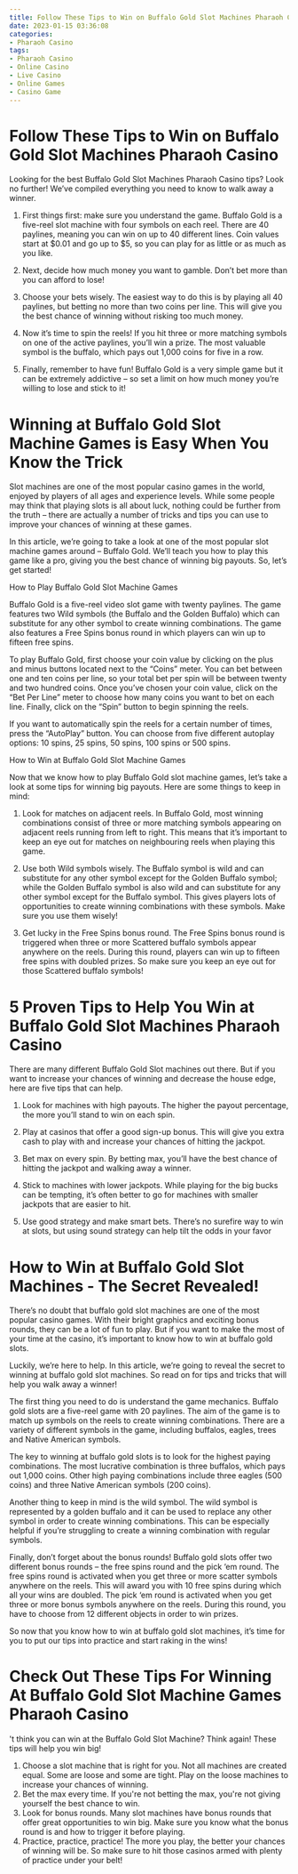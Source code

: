 ```yaml
---
title: Follow These Tips to Win on Buffalo Gold Slot Machines Pharaoh Casino
date: 2023-01-15 03:36:08
categories:
- Pharaoh Casino
tags:
- Pharaoh Casino
- Online Casino
- Live Casino
- Online Games
- Casino Game
---
```



#  Follow These Tips to Win on Buffalo Gold Slot Machines Pharaoh Casino

Looking for the best Buffalo Gold Slot Machines Pharaoh Casino tips? Look no further! We’ve compiled everything you need to know to walk away a winner.

1. First things first: make sure you understand the game. Buffalo Gold is a five-reel slot machine with four symbols on each reel. There are 40 paylines, meaning you can win on up to 40 different lines. Coin values start at $0.01 and go up to $5, so you can play for as little or as much as you like.

2. Next, decide how much money you want to gamble. Don’t bet more than you can afford to lose!

3. Choose your bets wisely. The easiest way to do this is by playing all 40 paylines, but betting no more than two coins per line. This will give you the best chance of winning without risking too much money.

4. Now it’s time to spin the reels! If you hit three or more matching symbols on one of the active paylines, you’ll win a prize. The most valuable symbol is the buffalo, which pays out 1,000 coins for five in a row.

5. Finally, remember to have fun! Buffalo Gold is a very simple game but it can be extremely addictive – so set a limit on how much money you’re willing to lose and stick to it!

#  Winning at Buffalo Gold Slot Machine Games is Easy When You Know the Trick 

Slot machines are one of the most popular casino games in the world, enjoyed by players of all ages and experience levels. While some people may think that playing slots is all about luck, nothing could be further from the truth – there are actually a number of tricks and tips you can use to improve your chances of winning at these games.

In this article, we’re going to take a look at one of the most popular slot machine games around – Buffalo Gold. We’ll teach you how to play this game like a pro, giving you the best chance of winning big payouts. So, let’s get started!

How to Play Buffalo Gold Slot Machine Games

Buffalo Gold is a five-reel video slot game with twenty paylines. The game features two Wild symbols (the Buffalo and the Golden Buffalo) which can substitute for any other symbol to create winning combinations. The game also features a Free Spins bonus round in which players can win up to fifteen free spins.

To play Buffalo Gold, first choose your coin value by clicking on the plus and minus buttons located next to the “Coins” meter. You can bet between one and ten coins per line, so your total bet per spin will be between twenty and two hundred coins. Once you’ve chosen your coin value, click on the “Bet Per Line” meter to choose how many coins you want to bet on each line. Finally, click on the “Spin” button to begin spinning the reels.

If you want to automatically spin the reels for a certain number of times, press the “AutoPlay” button. You can choose from five different autoplay options: 10 spins, 25 spins, 50 spins, 100 spins or 500 spins.

How to Win at Buffalo Gold Slot Machine Games

Now that we know how to play Buffalo Gold slot machine games, let’s take a look at some tips for winning big payouts. Here are some things to keep in mind:

1) Look for matches on adjacent reels. In Buffalo Gold, most winning combinations consist of three or more matching symbols appearing on adjacent reels running from left to right. This means that it’s important to keep an eye out for matches on neighbouring reels when playing this game.

2) Use both Wild symbols wisely. The Buffalo symbol is wild and can substitute for any other symbol except for the Golden Buffalo symbol; while the Golden Buffalo symbol is also wild and can substitute for any other symbol except for the Buffalo symbol. This gives players lots of opportunities to create winning combinations with these symbols. Make sure you use them wisely!

3) Get lucky in the Free Spins bonus round. The Free Spins bonus round is triggered when three or more Scattered buffalo symbols appear anywhere on the reels. During this round, players can win up to fifteen free spins with doubled prizes. So make sure you keep an eye out for those Scattered buffalo symbols!

#  5 Proven Tips to Help You Win at Buffalo Gold Slot Machines Pharaoh Casino 

There are many different Buffalo Gold Slot machines out there. But if you want to increase your chances of winning and decrease the house edge, here are five tips that can help.

1. Look for machines with high payouts. The higher the payout percentage, the more you’ll stand to win on each spin.

2. Play at casinos that offer a good sign-up bonus. This will give you extra cash to play with and increase your chances of hitting the jackpot.

3. Bet max on every spin. By betting max, you’ll have the best chance of hitting the jackpot and walking away a winner.

4. Stick to machines with lower jackpots. While playing for the big bucks can be tempting, it’s often better to go for machines with smaller jackpots that are easier to hit.

5. Use good strategy and make smart bets. There’s no surefire way to win at slots, but using sound strategy can help tilt the odds in your favor

#  How to Win at Buffalo Gold Slot Machines - The Secret Revealed! 

There’s no doubt that buffalo gold slot machines are one of the most popular casino games. With their bright graphics and exciting bonus rounds, they can be a lot of fun to play. But if you want to make the most of your time at the casino, it’s important to know how to win at buffalo gold slots.

Luckily, we’re here to help. In this article, we’re going to reveal the secret to winning at buffalo gold slot machines. So read on for tips and tricks that will help you walk away a winner!

The first thing you need to do is understand the game mechanics. Buffalo gold slots are a five-reel game with 20 paylines. The aim of the game is to match up symbols on the reels to create winning combinations. There are a variety of different symbols in the game, including buffalos, eagles, trees and Native American symbols.

The key to winning at buffalo gold slots is to look for the highest paying combinations. The most lucrative combination is three buffalos, which pays out 1,000 coins. Other high paying combinations include three eagles (500 coins) and three Native American symbols (200 coins).

Another thing to keep in mind is the wild symbol. The wild symbol is represented by a golden buffalo and it can be used to replace any other symbol in order to create winning combinations. This can be especially helpful if you’re struggling to create a winning combination with regular symbols.

Finally, don’t forget about the bonus rounds! Buffalo gold slots offer two different bonus rounds – the free spins round and the pick ‘em round. The free spins round is activated when you get three or more scatter symbols anywhere on the reels. This will award you with 10 free spins during which all your wins are doubled. The pick ‘em round is activated when you get three or more bonus symbols anywhere on the reels. During this round, you have to choose from 12 different objects in order to win prizes.

So now that you know how to win at buffalo gold slot machines, it’s time for you to put our tips into practice and start raking in the wins!

#  Check Out These Tips For Winning At Buffalo Gold Slot Machine Games Pharaoh Casino
't think you can win at the Buffalo Gold Slot Machine?
Think again! These tips will help you win big!

1. Choose a slot machine that is right for you. Not all machines are created equal. Some are loose and some are tight. Play on the loose machines to increase your chances of winning.
2. Bet the max every time. If you're not betting the max, you're not giving yourself the best chance to win.
3. Look for bonus rounds. Many slot machines have bonus rounds that offer great opportunities to win big. Make sure you know what the bonus round is and how to trigger it before playing.
4. Practice, practice, practice! The more you play, the better your chances of winning will be. So make sure to hit those casinos armed with plenty of practice under your belt!